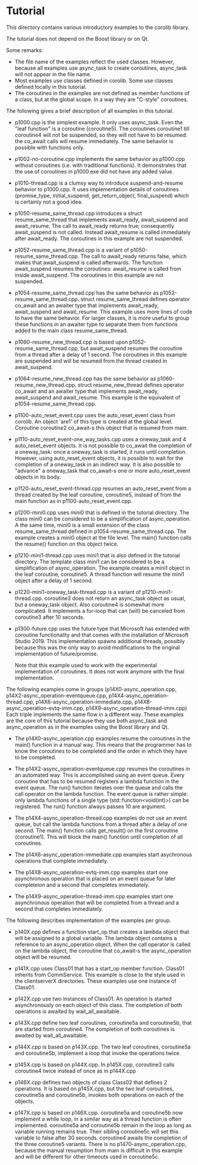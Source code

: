 # Tutorial

This directory contains various introductory examples to the corolib library.

The tutorial does not depend on the Boost library or on Qt.

Some remarks:
* The file name of the examples reflect the used classes.
  However, because all examples use async_task to create coroutines, 
  async_task will not appear in the file name.
* Most examples use classes defined in corolib.
  Some use classes defined locally in this tutorial.
* The coroutines in the examples are not defined as member functions of a class,
  but at the global scope. In a way they are "C-style" coroutines.

The following gives a brief description of all examples in this tutorial.

* p1000.cpp is the simplest example. 
  It only uses async_task. Even the "leaf function" is a coroutine (coroutine5). 
  The coroutines coroutine1 till coroutine4 will not be suspended, so they will not have to be resumed: 
  the co_await calls will resume immediately. The same behavior is possible with functions only.

* p1002-no-coroutine.cpp implements the same behavior as p1000.cpp without coroutines
  (i.e. with traditional functions).
  It demonstrates that the use of coroutines in p1000.exe did not have any added value.

* p1010-thread.cpp is a clumsy way to introduce suspend-and-resume behavior to p1000.cpp.
  It uses implementation details of coroutines (promise_type, initial_suspend, get_return_object, 
  final_suspend) which is certainly not a good idea.

* p1050-resume_same_thread.cpp introduces a struct resume_same_thread that implements 
  await_ready, await_suspend and await_resume. The call to await_ready returns true;
  consequently await_suspend is not called.
  Instead await_resume is called immediately after await_ready.
  The coroutines in this example are not suspended.

* p1052-resume_same_thread.cpp is a variant of p1050-resume_same_thread.cpp.
  The call to await_ready returns false, which makes that await_suspend is called afterwards.
  The function await_suspend resumes the coroutines: await_resume is called from inside await_suspend.
  The coroutines in this example are not suspended.

* p1054-resume_same_thread.cpp has the same behavior as p1052-resume_same_thread.cpp.
  struct resume_same_thread defines operator co_await and an awaiter type that implements 
  await_ready, await_suspend and await_resume.
  This example uses more lines of code to have the same behavior.
  For larger classes, it is more useful to group these functions
  in an awaiter type to separate them from functions added to the main class resume_same_thread.

* p1060-resume_new_thread.cpp is based upon p1052-resume_same_thread.cpp, but await_suspend resumes the 
  coroutine from a thread after a delay of 1 second. 
  The coroutines in this example are suspended and will be resumed from the thread created in await_suspend.
  
* p1064-resume_new_thread.cpp has the same behavior as p1060-resume_new_thread.cpp.
  struct resume_new_thread defines operator co_await and an awaiter type that implements 
  await_ready, await_suspend and await_resume.
  This example is the equivalent of p1054-resume_same_thread.cpp.

* p1100-auto_reset_event.cpp uses the auto_reset_event class from corolib.
  An object 'are1' of this type is created at the global level.
  Coroutine coroutine2 co_await-s this object that is resumed from main.

* p1110-auto_reset_event-one_way_tasks.cpp uses a oneway_task and 4 auto_reset_event objects.
  It is not possible to co_await the completion of a oneway_task: once a oneway_task is started, it runs
  until completion.
  However, using auto_reset_event objects, it is possible to wait for the completion of a oneway_task 
  in an indirect way.
  It is also possible to "advance" a oneway_task that co_await-s one or more auto_reset_event objects 
  in its body.

* p1120-auto_reset_event-thread.cpp resumes an auto_reset_event from a thread created by the leaf coroutine,
  coroutine5, instead of from the main function as in p1100-auto_reset_event.cpp.

* p1200-mini0.cpp uses mini0 that is defined in the tutorial directory.
  The class mini0 can be considered to be a simplification of async_operation<void>.
  A the same time, mini0 is a small extension of the class resume_same_thread
  defined in p1054-resume_same_thread.cpp.
  The example creates a mini0 object at the file level.
  The main() function calls the resume() function on this object twice.

* p1210-mini1-thread.cpp uses mini1 that is also defined in the tutorial directory.
  The template class mini1 can be considered to be a simplification of async_operation<T>.
  The example creates a mini1 object in the leaf coroutine, coroutine5.
  A thread function will resume the mini1 object after a delay of 1 second.

* p1220-mini1-oneway_task-thread.cpp is a variant of p1210-mini1-thread.cpp.
  coroutine3 does not return an async_task<int> object as usual, but a oneway_task object.
  Also coroutine4 is somewhat more complicated.
  It implements a for-loop that can (will) be canceled from coroutine3 after 10 seconds.

* p1300-future.cpp uses the future type that Microsoft has extended with coroutine functionality
  and that comes with the installation of Microsoft Studio 2019.
  This implementation spawns additional threads,
  possibly because this was the only way to avoid modifications
  to the original implementation of future/promise.

    Note that this example used to work with the experimental implementation of coroutines. It does not work anymore with the final implementation.

The following examples come in groups
(p14X0-async_operation.cpp, p14X2-async_operation-eventqueue.cpp, p14X4-async_operation-thread.cpp, 
p14X6-async_operation-immediate.cpp, p14X8-async_operation-evtq-imm.cpp, p14X9-async_operation-thread-imm.cpp)
Each triple implements the same flow in a different way.
These examples are the core of this tutorial because they use both async_task and async_operation 
as in the examples using the Boost library and Qt.

* The p14X0-async_operation.cpp examples resume the coroutines in the main() function in a manual way.
  This means that the programmer has to know the coroutines to be completed
  and the order in which they have to be completed.

* The p14X2-async_operation-eventqueue.cpp resumes the coroutines in an automated way.
  This is accomplished using an event queue.
  Every coroutine that has to be resumed registers a lambda function in the event queue.
  The run() function iterates over the queue and calls the call operator on the lambda function.
  The event queue is rather simple: only lambda functions of a single type (std::function<void(int)>)
  can be registered.
  The run() function always passes 10 are argument.

* The p14X4-async_operation-thread.cpp examples do not use an event queue, but call the lambda functions 
  from a thread after a delay of one second.
  The main() function calls get_result() on the first coroutine (coroutine1).
  This will block the main() function until completion of all coroutines.

* The p14X6-async_operation-immediate.cpp examples start asychronous operations that complete immediately.

* The p14X8-async_operation-evtq-imm.cpp examples start one asynchronous operation that is placed on an event queue for later completeion and a second
  that completes immediately.

* The p14X9-async_operation-thread-imm.cpp examples start one asynchronous operation that will be completed from a thread and a second
  that completes immediately.
  
The following describes implementation of the examples per group.

* p140X.cpp defines a function start_op that creates a lambda object that will be assigned to a global variable.
  The lambda object contains a reference to an async_operation object.
  When the call operator is called on the lambda object,
  the coroutine that co_await-s the async_operation object will be resumed.

* p141X.cpp uses Class01 that has a start_op member function.
  Class01 inherits from CommService.
  This example is close to the style used in the clientserverX directories.
  These examples use one instance of Class01.

* p142X.cpp use two instances of Class01.
  An operation is started asynchronously on each object of this class.
  The completion of both operations is awaited by wait_all_awaitable.

* p143X.cpp define two leaf coroutines, coroutine5a and coroutine5b, that are started from coroutine4.
  The completion of both coroutines is awaited by wait_all_awaitable.

* p144X.cpp is based on p143X.cpp.
  The two leaf coroutines, coroutine5a and coroutine5b,
  implement a loop that invoke the operations twice.

* p145X.cpp is based on p144X.cpp.
  In p145X.cpp, coroutine3 calls coroutine4 twice instead of once as in p144X.cpp

* p146X.cpp defines two objects of class Class02 that defines 2 operations.
  It is based on p145X.cpp, but the two leaf coroutines, coroutine5a and coroutine5b,
  invokes both operations on each of the objects.

* p147X.cpp is based on p146X.cpp.
  coroutine5a and coroutine5b now implement a while loop,
  in a similar way as a thread function is often implemented.
  coroutine5a and coroutine5b remain in the loop as long as variable running remains true.
  Their sibling coroutine5c will set this variable to false after 30 seconds.
  coroutine4 awaits the completion of the three coroutine5 variants.
  There is no p1470-async_operation.cpp, because the manual resumption from main is difficult 
  in this example and will be different for other timeouts used in coroutine5c.
